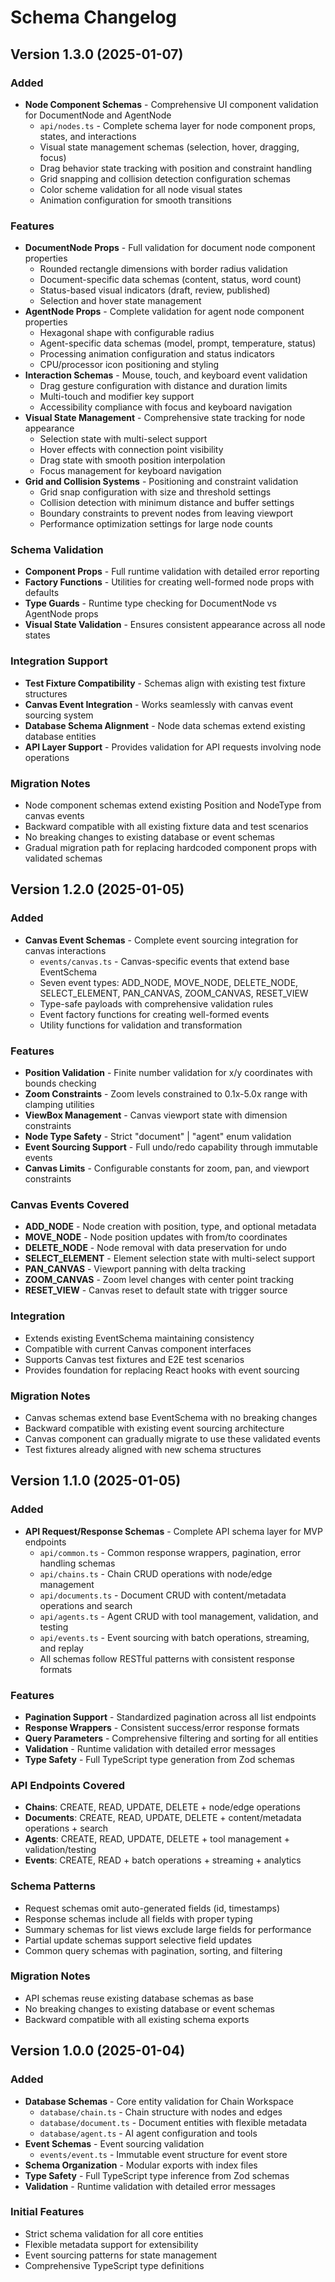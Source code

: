 # Schema Changelog

## Version 1.3.0 (2025-01-07)

### Added

- **Node Component Schemas** - Comprehensive UI component validation for DocumentNode and AgentNode
  - `api/nodes.ts` - Complete schema layer for node component props, states, and interactions
  - Visual state management schemas (selection, hover, dragging, focus)
  - Drag behavior state tracking with position and constraint handling
  - Grid snapping and collision detection configuration schemas
  - Color scheme validation for all node visual states
  - Animation configuration for smooth transitions

### Features

- **DocumentNode Props** - Full validation for document node component properties
  - Rounded rectangle dimensions with border radius validation
  - Document-specific data schemas (content, status, word count)
  - Status-based visual indicators (draft, review, published)
  - Selection and hover state management
- **AgentNode Props** - Complete validation for agent node component properties
  - Hexagonal shape with configurable radius
  - Agent-specific data schemas (model, prompt, temperature, status)
  - Processing animation configuration and status indicators
  - CPU/processor icon positioning and styling
- **Interaction Schemas** - Mouse, touch, and keyboard event validation
  - Drag gesture configuration with distance and duration limits
  - Multi-touch and modifier key support
  - Accessibility compliance with focus and keyboard navigation
- **Visual State Management** - Comprehensive state tracking for node appearance
  - Selection state with multi-select support
  - Hover effects with connection point visibility
  - Drag state with smooth position interpolation
  - Focus management for keyboard navigation
- **Grid and Collision Systems** - Positioning and constraint validation
  - Grid snap configuration with size and threshold settings
  - Collision detection with minimum distance and buffer settings
  - Boundary constraints to prevent nodes from leaving viewport
  - Performance optimization settings for large node counts

### Schema Validation

- **Component Props** - Full runtime validation with detailed error reporting
- **Factory Functions** - Utilities for creating well-formed node props with defaults
- **Type Guards** - Runtime type checking for DocumentNode vs AgentNode props
- **Visual State Validation** - Ensures consistent appearance across all node states

### Integration Support

- **Test Fixture Compatibility** - Schemas align with existing test fixture structures
- **Canvas Event Integration** - Works seamlessly with canvas event sourcing system
- **Database Schema Alignment** - Node data schemas extend existing database entities
- **API Layer Support** - Provides validation for API requests involving node operations

### Migration Notes

- Node component schemas extend existing Position and NodeType from canvas events
- Backward compatible with all existing fixture data and test scenarios
- No breaking changes to existing database or event schemas
- Gradual migration path for replacing hardcoded component props with validated schemas

## Version 1.2.0 (2025-01-05)

### Added

- **Canvas Event Schemas** - Complete event sourcing integration for canvas interactions
  - `events/canvas.ts` - Canvas-specific events that extend base EventSchema
  - Seven event types: ADD_NODE, MOVE_NODE, DELETE_NODE, SELECT_ELEMENT, PAN_CANVAS, ZOOM_CANVAS, RESET_VIEW
  - Type-safe payloads with comprehensive validation rules
  - Event factory functions for creating well-formed events
  - Utility functions for validation and transformation

### Features

- **Position Validation** - Finite number validation for x/y coordinates with bounds checking
- **Zoom Constraints** - Zoom levels constrained to 0.1x-5.0x range with clamping utilities
- **ViewBox Management** - Canvas viewport state with dimension constraints
- **Node Type Safety** - Strict "document" | "agent" enum validation
- **Event Sourcing Support** - Full undo/redo capability through immutable events
- **Canvas Limits** - Configurable constants for zoom, pan, and viewport constraints

### Canvas Events Covered

- **ADD_NODE** - Node creation with position, type, and optional metadata
- **MOVE_NODE** - Node position updates with from/to coordinates
- **DELETE_NODE** - Node removal with data preservation for undo
- **SELECT_ELEMENT** - Element selection state with multi-select support
- **PAN_CANVAS** - Viewport panning with delta tracking
- **ZOOM_CANVAS** - Zoom level changes with center point tracking
- **RESET_VIEW** - Canvas reset to default state with trigger source

### Integration

- Extends existing EventSchema maintaining consistency
- Compatible with current Canvas component interfaces
- Supports Canvas test fixtures and E2E test scenarios
- Provides foundation for replacing React hooks with event sourcing

### Migration Notes

- Canvas schemas extend base EventSchema with no breaking changes
- Backward compatible with existing event sourcing architecture
- Canvas component can gradually migrate to use these validated events
- Test fixtures already aligned with new schema structures

## Version 1.1.0 (2025-01-05)

### Added

- **API Request/Response Schemas** - Complete API schema layer for MVP endpoints
  - `api/common.ts` - Common response wrappers, pagination, error handling schemas
  - `api/chains.ts` - Chain CRUD operations with node/edge management
  - `api/documents.ts` - Document CRUD with content/metadata operations and search
  - `api/agents.ts` - Agent CRUD with tool management, validation, and testing
  - `api/events.ts` - Event sourcing with batch operations, streaming, and replay
  - All schemas follow RESTful patterns with consistent response formats

### Features

- **Pagination Support** - Standardized pagination across all list endpoints
- **Response Wrappers** - Consistent success/error response formats
- **Query Parameters** - Comprehensive filtering and sorting for all entities
- **Validation** - Runtime validation with detailed error messages
- **Type Safety** - Full TypeScript type generation from Zod schemas

### API Endpoints Covered

- **Chains**: CREATE, READ, UPDATE, DELETE + node/edge operations
- **Documents**: CREATE, READ, UPDATE, DELETE + content/metadata operations + search
- **Agents**: CREATE, READ, UPDATE, DELETE + tool management + validation/testing
- **Events**: CREATE, READ + batch operations + streaming + analytics

### Schema Patterns

- Request schemas omit auto-generated fields (id, timestamps)
- Response schemas include all fields with proper typing
- Summary schemas for list views exclude large fields for performance
- Partial update schemas support selective field updates
- Common query schemas with pagination, sorting, and filtering

### Migration Notes

- API schemas reuse existing database schemas as base
- No breaking changes to existing database or event schemas
- Backward compatible with all existing schema exports

## Version 1.0.0 (2025-01-04)

### Added

- **Database Schemas** - Core entity validation for Chain Workspace
  - `database/chain.ts` - Chain structure with nodes and edges
  - `database/document.ts` - Document entities with flexible metadata
  - `database/agent.ts` - AI agent configuration and tools
- **Event Schemas** - Event sourcing validation
  - `events/event.ts` - Immutable event structure for event store
- **Schema Organization** - Modular exports with index files
- **Type Safety** - Full TypeScript type inference from Zod schemas
- **Validation** - Runtime validation with detailed error messages

### Initial Features

- Strict schema validation for all core entities
- Flexible metadata support for extensibility
- Event sourcing patterns for state management
- Comprehensive TypeScript type definitions
